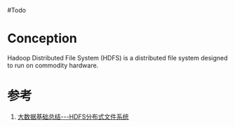 #Todo 
# Conception
Hadoop Distributed File System (HDFS) is a distributed file system designed to run on commodity hardware.







# 参考
1. [大数据基础总结---HDFS分布式文件系统](https://www.cnblogs.com/cainiao-chuanqi/p/11420490.html)